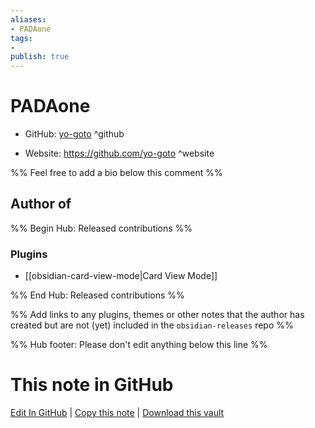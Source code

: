 ```yaml
---
aliases:
- PADAone
tags:
- 
publish: true
---
```


# PADAone

- GitHub: [yo-goto](https://github.com/yo-goto/) ^github
<!-- - Discord: `@` ^discord-->
- Website: <https://github.com/yo-goto> ^website
<!-- - [[Publish sites|Publish site]]: ^publish-->

%% Feel free to add a bio below this comment %%


## Author of

%% Begin Hub: Released contributions %%
### Plugins
- [[obsidian-card-view-mode|Card View Mode]]

%% End Hub: Released contributions %%

%% Add links to any plugins, themes or other notes that the author has created but are not (yet) included in the `obsidian-releases` repo %%

<!--
### Unlisted plugins
-->

<!--
### Others
-->

<!--
## Sponsor this author

- [[GitHub sponsors]]: [Sponsor @yo-goto on GitHub Sponsors](https://github.com/sponsors/yo-goto) ^github-sponsor
- [[Buy me a coffee]]: ^buy-me-a-coffee
- [[PayPal]]: ^paypal
- [[Patreon]]: ^patreon

-->

<!--
## Follow this author
-->

<!-- - [[YouTube Channels|On YouTube]]: <https://> ^youtube-->
<!-- - Twitter: <https://> ^twitter-->
<!-- - ... -->

%% Hub footer: Please don't edit anything below this line %%

# This note in GitHub

<span class="git-footer">[Edit In GitHub](https://github.dev/obsidian-community/obsidian-hub/blob/main/01%20-%20Community/People/yo-goto.md "git-hub-edit-note") | [Copy this note](https://raw.githubusercontent.com/obsidian-community/obsidian-hub/main/01%20-%20Community/People/yo-goto.md "git-hub-copy-note") | [Download this vault](https://github.com/obsidian-community/obsidian-hub/archive/refs/heads/main.zip "git-hub-download-vault") </span>
